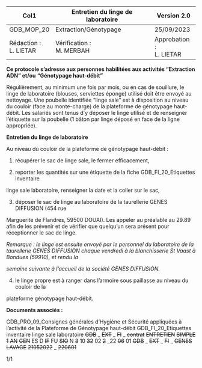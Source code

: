 |Col1|Entretien du linge de laboratoire|Version 2.0|
|---|---|---|
|GDB_MOP_20|Extraction/Génotypage|25/09/2023|
|Rédaction :<br>L. LIETAR|Vérification :<br>M. MERBAH|Approbation :<br>L. LIETAR|


**Ce protocole s’adresse aux personnes habilitées aux activités “Extraction ADN” et/ou**
**“Génotypage haut-débit”**

Régulièrement, au minimum une fois par mois, ou en cas de souillure, le linge de laboratoire
(blouses, serviettes éponge) utilisé doit être envoyé au nettoyage. Une poubelle identifiée
“linge sale” est à disposition au niveau du couloir (face au monte-charge) de la plateforme de
génotypage haut-débit. Les salariés sont tenus d’y déposer le linge utilisé et de renseigner
l’étiquette sur la poubelle (1 bâton par linge déposé en face de la ligne appropriée).

**Entretien du linge de laboratoire**

Au niveau du couloir de la plateforme de génotypage haut-débit :

1) récupérer le sac de linge sale, le fermer efficacement,

2) reporter les quantités sur une étiquette de la fiche GDB_FI_20_Etiquettes inventaire

linge sale laboratoire, renseigner la date et la coller sur le sac,

3) déposer le sac de linge au laboratoire de la taurellerie GENES DIFFUSION (454 rue

Marguerite de Flandres, 59500 DOUAI). Les appeler au préalable au 29.89 afin de les
prévenir et de vérifier que quelqu’un sera présent pour réceptionner le sac de linge.

_Remarque : le linge est ensuite envoyé par le personnel du laboratoire de la taurellerie GENES_
_DIFFUSION chaque vendredi à la blanchisserie St Vaast à Bondues (59910), et rendu la_

_semaine suivante à l’accueil de la société GENES DIFFUSION._

4) le linge propre est à ranger dans l’armoire sous paillasse au niveau du couloir de la

plateforme génotypage haut-débit.

**Documents associés :**

GDB_PRO_09_Consignes générales d’Hygiène et Sécurité appliquées à l’activité de la
Plateforme de Génotypage haut-débit
GDB_FI_20_Etiquettes inventaire linge sale laboratoire
~~GDB~~ _ ~~EXT~~ _ ~~FI~~ _ ~~contrat~~ ~~ENTRETIEN~~ ~~SIMPLE~~ ~~1~~ ~~AN~~ ~~GEN~~ ES D ~~IF~~ FU ~~SIO~~ N ~~3~~ 10 ~~32~~ 02 ~~2~~ _22 ~~06~~ 01
~~GDB~~ _ ~~EXT~~ _ ~~FI~~ _ ~~GENES~~ ~~LAVAGE~~ ~~21052022~~ _ ~~220601~~

1/1

